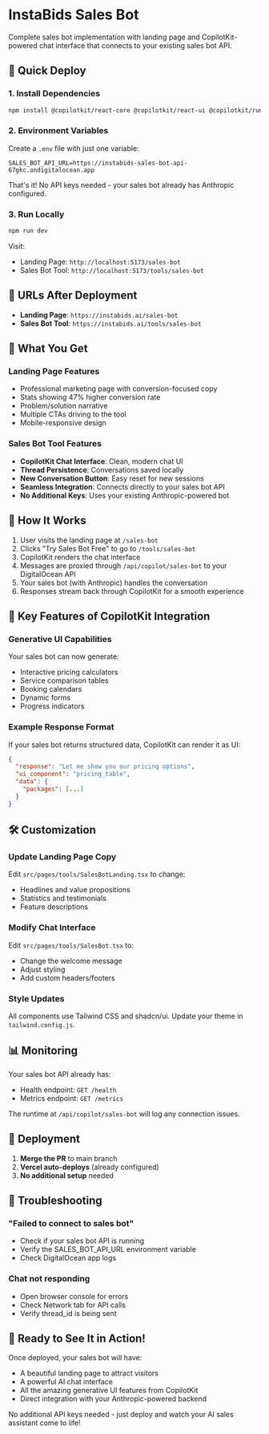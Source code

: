 # InstaBids Sales Bot

Complete sales bot implementation with landing page and CopilotKit-powered chat interface that connects to your existing sales bot API.

## 🚀 Quick Deploy

### 1. Install Dependencies

```bash
npm install @copilotkit/react-core @copilotkit/react-ui @copilotkit/runtime
```

### 2. Environment Variables

Create a `.env` file with just one variable:

```env
SALES_BOT_API_URL=https://instabids-sales-bot-api-67gkc.ondigitalocean.app
```

That's it! No API keys needed - your sales bot already has Anthropic configured.

### 3. Run Locally

```bash
npm run dev
```

Visit:
- Landing Page: `http://localhost:5173/sales-bot`
- Sales Bot Tool: `http://localhost:5173/tools/sales-bot`

## 📍 URLs After Deployment

- **Landing Page**: `https://instabids.ai/sales-bot`
- **Sales Bot Tool**: `https://instabids.ai/tools/sales-bot`

## 🎨 What You Get

### Landing Page Features
- Professional marketing page with conversion-focused copy
- Stats showing 47% higher conversion rate
- Problem/solution narrative
- Multiple CTAs driving to the tool
- Mobile-responsive design

### Sales Bot Tool Features
- **CopilotKit Chat Interface**: Clean, modern chat UI
- **Thread Persistence**: Conversations saved locally
- **New Conversation Button**: Easy reset for new sessions
- **Seamless Integration**: Connects directly to your sales bot API
- **No Additional Keys**: Uses your existing Anthropic-powered bot

## 🔧 How It Works

1. User visits the landing page at `/sales-bot`
2. Clicks "Try Sales Bot Free" to go to `/tools/sales-bot`
3. CopilotKit renders the chat interface
4. Messages are proxied through `/api/copilot/sales-bot` to your DigitalOcean API
5. Your sales bot (with Anthropic) handles the conversation
6. Responses stream back through CopilotKit for a smooth experience

## 🎯 Key Features of CopilotKit Integration

### Generative UI Capabilities
Your sales bot can now generate:
- Interactive pricing calculators
- Service comparison tables
- Booking calendars
- Dynamic forms
- Progress indicators

### Example Response Format
If your sales bot returns structured data, CopilotKit can render it as UI:

```json
{
  "response": "Let me show you our pricing options",
  "ui_component": "pricing_table",
  "data": {
    "packages": [...]
  }
}
```

## 🛠️ Customization

### Update Landing Page Copy
Edit `src/pages/tools/SalesBotLanding.tsx` to change:
- Headlines and value propositions
- Statistics and testimonials
- Feature descriptions

### Modify Chat Interface
Edit `src/pages/tools/SalesBot.tsx` to:
- Change the welcome message
- Adjust styling
- Add custom headers/footers

### Style Updates
All components use Tailwind CSS and shadcn/ui. Update your theme in `tailwind.config.js`.

## 📊 Monitoring

Your sales bot API already has:
- Health endpoint: `GET /health`
- Metrics endpoint: `GET /metrics`

The runtime at `/api/copilot/sales-bot` will log any connection issues.

## 🚢 Deployment

1. **Merge the PR** to main branch
2. **Vercel auto-deploys** (already configured)
3. **No additional setup** needed

## 🐛 Troubleshooting

### "Failed to connect to sales bot"
- Check if your sales bot API is running
- Verify the SALES_BOT_API_URL environment variable
- Check DigitalOcean app logs

### Chat not responding
- Open browser console for errors
- Check Network tab for API calls
- Verify thread_id is being sent

## 🎉 Ready to See It in Action!

Once deployed, your sales bot will have:
- A beautiful landing page to attract visitors
- A powerful AI chat interface
- All the amazing generative UI features from CopilotKit
- Direct integration with your Anthropic-powered backend

No additional API keys needed - just deploy and watch your AI sales assistant come to life!